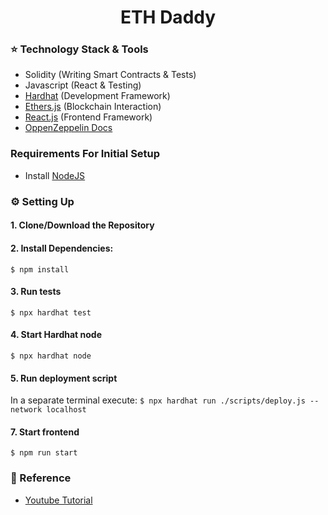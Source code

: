 <h1 align="center">ETH Daddy </h1>

### ⭐ Technology Stack & Tools

- Solidity (Writing Smart Contracts & Tests)
- Javascript (React & Testing)
- [Hardhat](https://hardhat.org/) (Development Framework)
- [Ethers.js](https://docs.ethers.io/v5/) (Blockchain Interaction)
- [React.js](https://reactjs.org/) (Frontend Framework)
- [OppenZeppelin Docs](https://docs.openzeppelin.com/contracts/3.x/erc721) 

### Requirements For Initial Setup
- Install [NodeJS](https://nodejs.org/en/)

### ⚙ Setting Up
#### 1. Clone/Download the Repository

#### 2. Install Dependencies:
`$ npm install`

#### 3. Run tests
`$ npx hardhat test`

#### 4. Start Hardhat node
`$ npx hardhat node`

#### 5. Run deployment script
In a separate terminal execute:
`$ npx hardhat run ./scripts/deploy.js --network localhost`

#### 7. Start frontend
`$ npm run start`

### 🧾 Reference
- [Youtube Tutorial](https://www.youtube.com/watch?v=kUTdr1dStxA&t)
